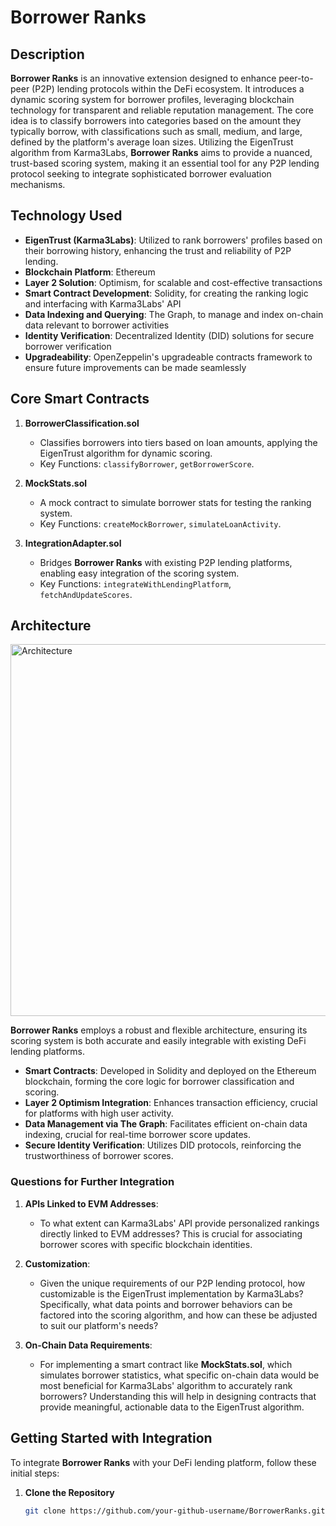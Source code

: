 # Borrower Ranks

## Description

**Borrower Ranks** is an innovative extension designed to enhance peer-to-peer (P2P) lending protocols within the DeFi ecosystem. It introduces a dynamic scoring system for borrower profiles, leveraging blockchain technology for transparent and reliable reputation management. The core idea is to classify borrowers into categories based on the amount they typically borrow, with classifications such as small, medium, and large, defined by the platform's average loan sizes. Utilizing the EigenTrust algorithm from Karma3Labs, **Borrower Ranks** aims to provide a nuanced, trust-based scoring system, making it an essential tool for any P2P lending protocol seeking to integrate sophisticated borrower evaluation mechanisms.

## Technology Used

- **EigenTrust (Karma3Labs)**: Utilized to rank borrowers' profiles based on their borrowing history, enhancing the trust and reliability of P2P lending.
- **Blockchain Platform**: Ethereum
- **Layer 2 Solution**: Optimism, for scalable and cost-effective transactions
- **Smart Contract Development**: Solidity, for creating the ranking logic and interfacing with Karma3Labs' API
- **Data Indexing and Querying**: The Graph, to manage and index on-chain data relevant to borrower activities
- **Identity Verification**: Decentralized Identity (DID) solutions for secure borrower verification
- **Upgradeability**: OpenZeppelin's upgradeable contracts framework to ensure future improvements can be made seamlessly

## Core Smart Contracts

1. **BorrowerClassification.sol**
   - Classifies borrowers into tiers based on loan amounts, applying the EigenTrust algorithm for dynamic scoring.
   - Key Functions: `classifyBorrower`, `getBorrowerScore`.

2. **MockStats.sol**
   - A mock contract to simulate borrower stats for testing the ranking system.
   - Key Functions: `createMockBorrower`, `simulateLoanActivity`.

3. **IntegrationAdapter.sol**
   - Bridges **Borrower Ranks** with existing P2P lending platforms, enabling easy integration of the scoring system.
   - Key Functions: `integrateWithLendingPlatform`, `fetchAndUpdateScores`.

## Architecture

<img width="595" alt="Architecture" src="Architecture.png">

**Borrower Ranks** employs a robust and flexible architecture, ensuring its scoring system is both accurate and easily integrable with existing DeFi lending platforms.

- **Smart Contracts**: Developed in Solidity and deployed on the Ethereum blockchain, forming the core logic for borrower classification and scoring.
- **Layer 2 Optimism Integration**: Enhances transaction efficiency, crucial for platforms with high user activity.
- **Data Management via The Graph**: Facilitates efficient on-chain data indexing, crucial for real-time borrower score updates.
- **Secure Identity Verification**: Utilizes DID protocols, reinforcing the trustworthiness of borrower scores.

### Questions for Further Integration

1. **APIs Linked to EVM Addresses**:
   - To what extent can Karma3Labs' API provide personalized rankings directly linked to EVM addresses? This is crucial for associating borrower scores with specific blockchain identities.

2. **Customization**:
   - Given the unique requirements of our P2P lending protocol, how customizable is the EigenTrust implementation by Karma3Labs? Specifically, what data points and borrower behaviors can be factored into the scoring algorithm, and how can these be adjusted to suit our platform's needs?

3. **On-Chain Data Requirements**:
   - For implementing a smart contract like **MockStats.sol**, which simulates borrower statistics, what specific on-chain data would be most beneficial for Karma3Labs' algorithm to accurately rank borrowers? Understanding this will help in designing contracts that provide meaningful, actionable data to the EigenTrust algorithm.

## Getting Started with Integration

To integrate **Borrower Ranks** with your DeFi lending platform, follow these initial steps:

1. **Clone the Repository**
   ```bash
   git clone https://github.com/your-github-username/BorrowerRanks.git
